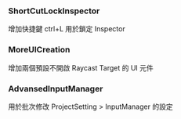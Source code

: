 ### ShortCutLockInspector
增加快捷鍵 ctrl+L 用於鎖定 Inspector

### MoreUICreation
增加兩個預設不開啟 Raycast Target 的 UI 元件

### AdvansedInputManager
用於批次修改 ProjectSetting > InputManager 的設定